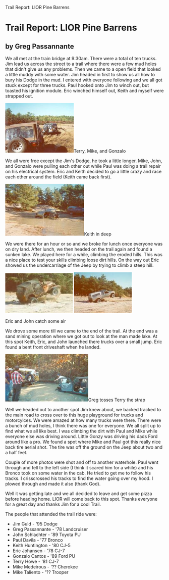 Trail Report: LIOR Pine Barrens

# Trail Report: LIOR Pine Barrens

## by Greg Passannante

We all met at the train bridge at 9:30am. There were a total of ten trucks. Jim lead us across the street to a trail where there were a few mud holes that didn\'t give us any problems. Then we came to a open field that looked a little muddy with some water. Jim headed in first to show us all how to bury his Dodge in the mud. I entered with everyone following and we all got stuck except for three trucks. Paul hooked onto Jim to winch out, but toasted his ignition module. Eric winched himself out, Keith and myself were strapped out.

![](/images/terry/trail/lior5.jpg)Terry, Mike, and Gonzalo

We all were free except the Jim\'s Dodge, he took a little longer. Mike, John, and Gonzalo were pulling each other out while Paul was doing a trail repair on his electrical system. Eric and Keith decided to go a little crazy and race each other around the field (Keith came back first).

![](/images/terry/trail/lior1.jpg)Keith in deep

We were there for an hour or so and we broke for lunch once everyone was on dry land. After lunch, we then headed on the trail again and found a sunken lake. We played here for a while, climbing the eroded hills. This was a nice place to test your skills climbing loose dirt hills. On the way out Eric showed us the undercarriage of the Jeep by trying to climb a steep hill.

![](/images/terry/trail/lior2.jpg) ![](/images/terry/trail/lior3.jpg)

Eric and John catch some air

We drove some more till we came to the end of the trail. At the end was a sand mining operation where we got out to look at the man made lake. At this spot Keith, Eric, and John launched there trucks over a small jump. Eric found a bent front driveshaft when he landed.

![](/images/terry/trail/lior6.jpg)Greg tosses Terry the strap

Well we headed out to another spot Jim knew about, we backed tracked to the main road to cross over to this huge playground for trucks and motorcylces. We were amazed at how many trucks were there. There were a bunch of mud holes, I think there was one for everyone. We all split up to find what we all like best. I was climbing the dirt with Paul and Mike while everyone else was driving around. Little Gonzy was driving his dads Ford around like a pro. We found a spot where Mike and Paul got this really nice back tire aerial shot. The tire was off the ground on the Jeep about two and a half feet.

Couple of more photos were shot and off to another waterhole. Paul went through and fell to the left side (I think it scared him for a while) and his Bronco took on some water in the cab. He tried to get me to follow his tracks. I crisscrossed his tracks to find the water going over my hood. I plowed through and made it also (thank God).

Well it was getting late and we all decided to leave and get some pizza before heading home. LIOR will come back to this spot. Thanks everyone for a great day and thanks Jim for a cool Trail.

The people that attended the trail ride were:

-   Jim Guld - \'95 Dodge
-   Greg Passannante - \'78 Landcruiser
-   John Schlachter - \'89 Toyota PU
-   Paul Davila - \'77 Bronco
-   Keith Huntington - \'80 CJ-5
-   Eric Johansen - \'78 CJ-7
-   Gonzalo Cantos - \'89 Ford PU
-   Terry Howe - \'81 CJ-7
-   Mike Medeirous - \'?? Cherokee
-   Mike Taliento - \'?? Trooper
